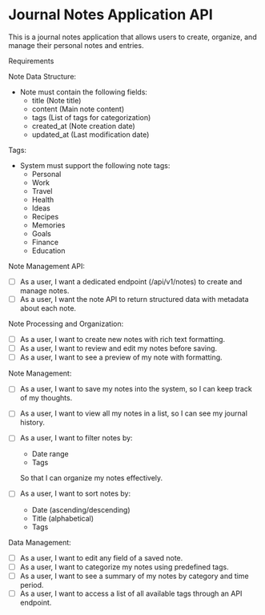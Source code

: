 Journal Notes Application API
===================
This is a journal notes application that allows users to create, organize, and manage their personal notes and entries.

Requirements

Note Data Structure:
- Note must contain the following fields:
  - title (Note title)
  - content (Main note content)
  - tags (List of tags for categorization)
  - created_at (Note creation date)
  - updated_at (Last modification date)

Tags:
- System must support the following note tags:
  - Personal
  - Work
  - Travel
  - Health
  - Ideas
  - Recipes
  - Memories
  - Goals
  - Finance
  - Education

Note Management API:
- [ ] As a user, I want a dedicated endpoint (/api/v1/notes) to create and manage notes.
- [ ] As a user, I want the note API to return structured data with metadata about each note.

Note Processing and Organization:
- [ ] As a user, I want to create new notes with rich text formatting.
- [ ] As a user, I want to review and edit my notes before saving.
- [ ] As a user, I want to see a preview of my note with formatting.

Note Management:
- [ ] As a user, I want to save my notes into the system, so I can keep track of my thoughts.
- [ ] As a user, I want to view all my notes in a list, so I can see my journal history.
- [ ] As a user, I want to filter notes by:
  - Date range
  - Tags

  So that I can organize my notes effectively.
- [ ] As a user, I want to sort notes by:
  - Date (ascending/descending)
  - Title (alphabetical)
  - Tags

Data Management:
- [ ] As a user, I want to edit any field of a saved note.
- [ ] As a user, I want to categorize my notes using predefined tags.
- [ ] As a user, I want to see a summary of my notes by category and time period.
- [ ] As a user, I want to access a list of all available tags through an API endpoint.